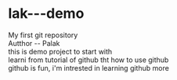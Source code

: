# lak---demo
My first git repository
<br>
Autthor -- Palak
<br>
this is demo project to start with
<br>
learni from tutorial of github tht how to use github 
<br>
github is fun, i'm intrested in learning github more
